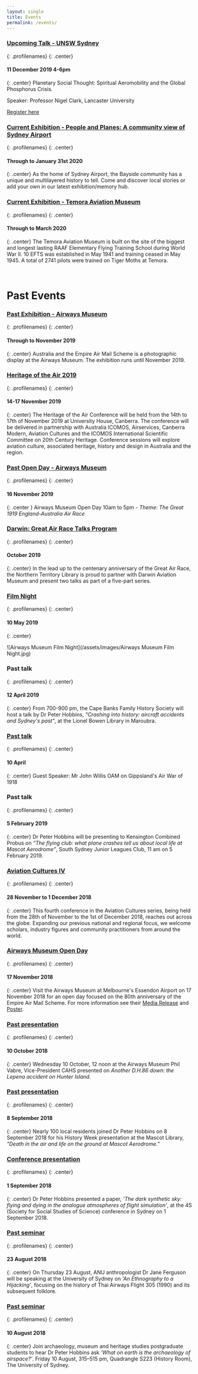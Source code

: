 ```yaml
---
layout: single
title: Events
permalink: /events/
---
```


### [Upcoming Talk - UNSW Sydney](https://www.eventbrite.com.au/e/planetary-social-thought-spiritual-aeromobility-and-the-global-phosphorus-tickets-83756763735)
{: .profilenames}
{: .center}
#### 11 December 2019 4-6pm
{: .center}
Planetary Social Thought: Spiritual Aeromobility and the Global Phosphorus Crisis.

Speaker: Professor Nigel Clark, Lancaster University

[Register here](https://www.eventbrite.com.au/e/planetary-social-thought-spiritual-aeromobility-and-the-global-phosphorus-tickets-83756763735)

### [Current Exhibition - People and Planes: A community view of Sydney Airport](https://www.eventbrite.com.au/e/exhibition-people-and-planes-a-community-view-of-sydney-airport-tickets-64158303212)
{: .profilenames}
{: .center}
#### Through to January 31st 2020
{: .center}
As the home of Sydney Airport, the Bayside community has a unique and multilayered history to tell. Come and discover local stories or add your own in our latest exhibition/memory hub.

### [Current Exhibition - Temora Aviation Museum](https://aviationmuseum.com.au/aviation-exhibits/)
{: .profilenames}
{: .center}

#### Through to March 2020
{: .center}
The Temora Aviation Museum is built on the site of the biggest and longest lasting RAAF Elementary Flying Training School during World War II. 10 EFTS was established in May 1941 and training ceased in May 1945. A total of 2741 pilots were trained on Tiger Moths at Temora.

<br>

# Past Events

### [Past Exhibition - Airways Museum](http://www.airwaysmuseum.com/)
{: .profilenames}
{: .center}
#### Through to November 2019
{: .center}
Australia and the Empire Air Mail Scheme is a photographic display at the Airways Museum. The exhibition runs until November 2019.

### [Heritage of the Air 2019](https://www.aicomos.com/)
{: .profilenames}
{: .center}
#### 14-17 November 2019
{: .center}
The Heritage of the Air Conference will be held from the 14th to 17th of November 2019 at University House, Canberra. The conference will be delivered in partnership with Australia ICOMOS, Airservices, Canberra Modern, Aviation Cultures and the ICOMOS International Scientific Committee on 20th Century Heritage. Conference sessions will explore aviation culture, associated heritage, history and design in Australia and the region.

### [Past Open Day - Airways Museum](http://www.airwaysmuseum.com/)
{: .profilenames}
{: .center}
#### 16 November 2019
{: .center } 
Airways Museum Open Day 10am to 5pm - _Theme: The Great 1919 England-Australia Air Race_

### [Darwin: Great Air Race Talks Program](https://ntl.nt.gov.au/announcement/celebrating-centenary-great-air-race)
{: .profilenames}
{: .center}
#### October 2019
{: .center}
In the lead up to the centenary anniversary of the Great Air Race, the Northern Territory Library is proud to partner with Darwin Aviation Museum and present two talks as part of a five-part series.

### [Film Night](http://www.airwaysmuseum.com/)
{: .profilenames}
{: .center}
#### 10 May 2019
{: .center}

![Airways Museum Film Night](/assets/images/Airways Museum Film Night.jpg)

### Past talk
{: .profilenames}
{: .center}
#### 12 April 2019
{: .center}
From 700-900 pm, the Cape Banks Family History Society will host a talk by Dr Peter Hobbins, _"Crashing into history: aircraft accidents and Sydney's past"_, at the Lionel Bowen Library in Maroubra.

### [Past talk](http://www.airwaysmuseum.com/)
{: .profilenames}
{: .center}
#### 10 April
{: .center}
Guest Speaker: Mr John Willis OAM on Gippsland's Air War of 1918

### Past talk
{: .profilenames}
{: .center}
#### 5 February 2019
{: .center}
Dr Peter Hobbins will be presenting to Kensington Combined Probus on _“The flying club: what plane crashes tell us about local life at Mascot Aerodrome”_, South Sydney Junior Leagues Club, 11 am on 5 February 2019.

### [Aviation Cultures IV](/events/aviation-cultures-4)
{: .profilenames}
{: .center}
#### 28 November to 1 December 2018
{: .center}
This fourth conference in the Aviation Cultures series, being held from the 28th of November to the 1st of December 2018, reaches out across the globe. Expanding our previous national and regional focus, we welcome scholars, industry figures and community practitioners from around the world.

### [Airways Museum Open Day](http://www.airwaysmuseum.com/)
{: .profilenames}
{: .center}
#### 17 November 2018
{: .center}
Visit the Airways Museum at Melbourne's Essendon Airport on 17 November 2018 for an open day focused on the 80th anniversary of the Empire Air Mail Scheme. For more information see their [Media Release](/assets/pdfs/MediaRelease-CAHSExhibition2018.pdf) and [Poster](/assets/images/CAHS-Open-Day-2018-poster-800.jpg).

### [Past presentation](http://www.airwaysmuseum.com)
{: .profilenames}
{: .center}
#### 10 October 2018
{: .center}
Wednesday 10 October, 12 noon at the Airways Museum
Phil Vabre, Vice-President CAHS presented on _Another D.H.86 down: the Lepena accident on Hunter Island._

### [Past presentation](https://www.eventbrite.com.au/e/death-in-the-air-life-on-the-ground-at-mascot-aerodrome-tickets-44355051152 )
{: .profilenames}
{: .center}
#### 8 September 2018
{: .center}
Nearly 100 local residents joined Dr Peter Hobbins on 8 September 2018 for his History Week presentation at the Mascot Library, _"Death in the air and life on the ground at Mascot Aerodrome."_

### [Conference presentation](https://convention2.allacademic.com/one/ssss/4s18/index.php?cmd=Online+Program+View+Paper&selected_paper_id=1392036&PHPSESSID=n8f5f3nrnermb1rs09g1vdtuf2)
{: .profilenames}
{: .center}
#### 1 September 2018
{: .center}
Dr Peter Hobbins presented a paper, _'The dark synthetic sky: flying and dying in the analogue atmospheres of flight simulation'_, at the 4S (Society for Social Studies of Science) conference in Sydney on 1 September 2018.

### [Past seminar](http://sydney.edu.au/arts/anthropology/about/seminars.shtml)
{: .profilenames}
{: .center}
#### 23 August 2018
{: .center}
On Thursday 23 August, ANU anthropologist Dr Jane Ferguson will be speaking at the University of Sydney on _'An Ethnography to a Hijacking'_, focusing on the history of Thai Airways Flight 305 (1990) and its subsequent folklore.

### [Past seminar](/assets/pdfs/Seminar-Hobbins-2018.pdf)
{: .profilenames}
{: .center}
#### 10 August 2018
{: .center}
Join archaeology, museum and heritage studies postgraduate students to hear Dr Peter Hobbins ask _'What on earth is the archaeology of airspace?'_. Friday 10 August, 315–515 pm, Quadrangle S223 (History Room), The University of Sydney.